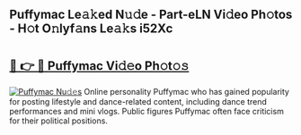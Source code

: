 ## Puffymac Le𝚊𝚔ed N𝚞𝚍e - Part-eLN Vi𝚍eo Ph𝚘tos - H𝚘t O𝚗lyf𝚊ns Le𝚊𝚔s i52Xc

# <h2><a href="http://hf7m4dn.feru.top/?c=Puffymac">🔗 👉 🔴 Puffymac Vi𝚍𝚎o Ph𝚘t𝚘𝚜</a></h2>

[![Puffymac Nu𝚍𝚎s](https://i.imgur.com/0TWrTi3.gif)](http://hf7m4dn.feru.top/?c=Puffymac)
Online personality Puffymac who has gained popularity for posting lifestyle and dance-related content, including dance trend performances and mini vlogs. Public figures Puffymac often face criticism for their political positions. 
